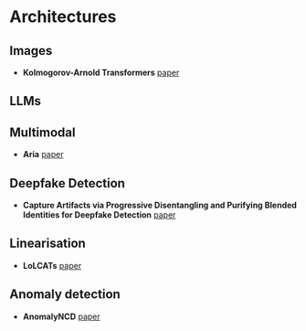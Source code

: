 # Architectures


## Images

- **Kolmogorov-Arnold Transformers** [paper](https://paperswithcode.com/paper/kolmogorov-arnold-transformer)

## LLMs

## Multimodal

- **Aria** [paper](https://paperswithcode.com/paper/aria-an-open-multimodal-native-mixture-of)

## Deepfake Detection

- **Capture Artifacts via Progressive Disentangling and Purifying Blended Identities for Deepfake Detection** [paper](https://paperswithcode.com/paper/capture-artifacts-via-progressive) 

## Linearisation

- **LoLCATs** [paper](https://paperswithcode.com/paper/lolcats-on-low-rank-linearizing-of-large)

## Anomaly detection

- **AnomalyNCD** [paper](https://paperswithcode.com/paper/anomalyncd-towards-novel-anomaly-class)
